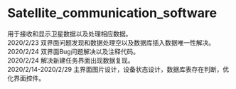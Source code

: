# Satellite_communication_software 
用于接收和显示卫星数据以及处理相应数据。                                                                                                                    
2020/2/23  双界面问题发现和数据处理空以及数据库插入数据唯一性解决。                                                                          
2020/2/24 双界面Bug问题解决以及注释代码。                                                                                                    
2020/2/24 解决新建任务界面出现数据复现。                                                                                                    
2020/2/14-2020/2/29 主界面图片设计，设备状态设计，数据库表存在判断，优化界面控件。
                                                                                                              
